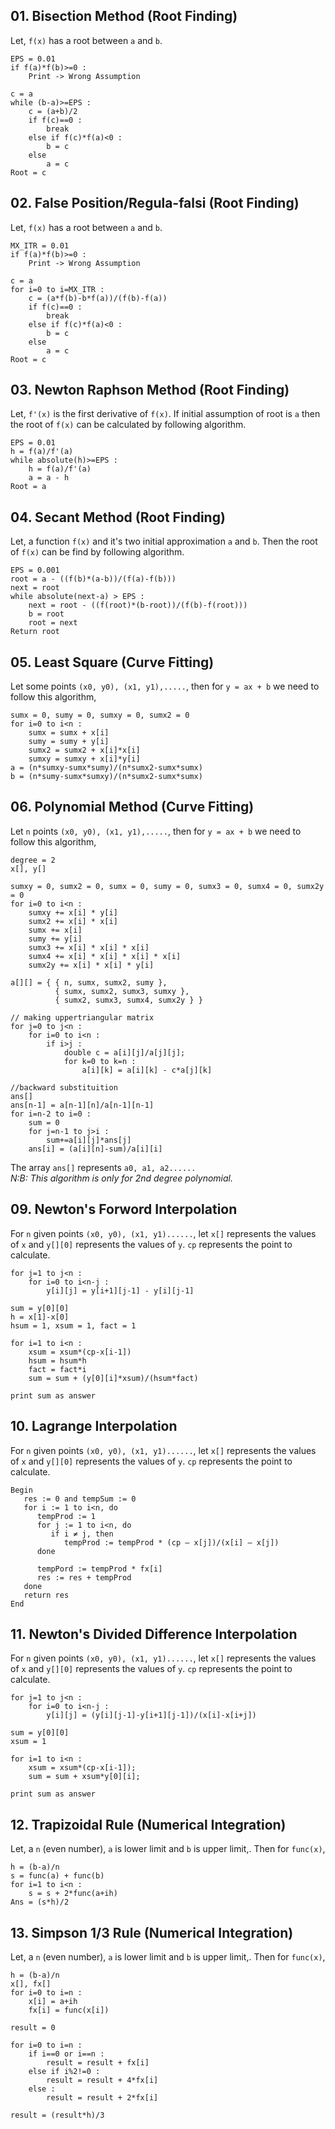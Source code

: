 ## 01. Bisection Method (Root Finding)
Let, `f(x)` has a root between `a` and `b`.
```
EPS = 0.01
if f(a)*f(b)>=0 :
    Print -> Wrong Assumption

c = a
while (b-a)>=EPS :
    c = (a+b)/2
    if f(c)==0 :
        break
    else if f(c)*f(a)<0 :
        b = c
    else
        a = c
Root = c
```

## 02. False Position/Regula-falsi (Root Finding)
Let, `f(x)` has a root between `a` and `b`.
```
MX_ITR = 0.01
if f(a)*f(b)>=0 :
    Print -> Wrong Assumption

c = a
for i=0 to i=MX_ITR :
    c = (a*f(b)-b*f(a))/(f(b)-f(a))
    if f(c)==0 :
        break
    else if f(c)*f(a)<0 :
        b = c
    else
        a = c
Root = c
```
## 03. Newton Raphson Method (Root Finding)
Let, `f'(x)` is the first derivative of `f(x)`. If initial assumption of root is `a` then the root of `f(x)` can be calculated by following algorithm.
```
EPS = 0.01
h = f(a)/f'(a)
while absolute(h)>=EPS :
    h = f(a)/f'(a)
    a = a - h
Root = a
```
## 04. Secant Method (Root Finding)
Let, a function `f(x)` and it's two initial approximation `a` and `b`. Then the root of `f(x)` can be find by following algorithm.
```
EPS = 0.001
root = a - ((f(b)*(a-b))/(f(a)-f(b)))
next = root
while absolute(next-a) > EPS :
    next = root - ((f(root)*(b-root))/(f(b)-f(root)))
    b = root
    root = next
Return root
```

## 05. Least Square (Curve Fitting)
Let some points `(x0, y0), (x1, y1),.....`, then for `y = ax + b` we need to follow this algorithm,
```
sumx = 0, sumy = 0, sumxy = 0, sumx2 = 0
for i=0 to i<n :
    sumx = sumx + x[i]
    sumy = sumy + y[i]
    sumx2 = sumx2 + x[i]*x[i]
    sumxy = sumxy + x[i]*y[i]
a = (n*sumxy-sumx*sumy)/(n*sumx2-sumx*sumx)
b = (n*sumy-sumx*sumxy)/(n*sumx2-sumx*sumx)
```

## 06. Polynomial Method (Curve Fitting)
Let `n` points `(x0, y0), (x1, y1),.....`, then for `y = ax + b` we need to follow this algorithm,
```
degree = 2
x[], y[]

sumxy = 0, sumx2 = 0, sumx = 0, sumy = 0, sumx3 = 0, sumx4 = 0, sumx2y = 0
for i=0 to i<n :
    sumxy += x[i] * y[i]
    sumx2 += x[i] * x[i]
    sumx += x[i]
    sumy += y[i]
    sumx3 += x[i] * x[i] * x[i]
    sumx4 += x[i] * x[i] * x[i] * x[i]
    sumx2y += x[i] * x[i] * y[i]

a[][] = { { n, sumx, sumx2, sumy },
          { sumx, sumx2, sumx3, sumxy },
          { sumx2, sumx3, sumx4, sumx2y } }

// making uppertriangular matrix
for j=0 to j<n :
    for i=0 to i<n :
        if i>j :
            double c = a[i][j]/a[j][j];
            for k=0 to k=n :
                a[i][k] = a[i][k] - c*a[j][k]

//backward substituition
ans[]
ans[n-1] = a[n-1][n]/a[n-1][n-1]
for i=n-2 to i=0 :
    sum = 0
    for j=n-1 to j>i :
        sum+=a[i][j]*ans[j]
    ans[i] = (a[i][n]-sum)/a[i][i]
```
The array `ans[]` represents `a0, a1, a2......`  
*N:B: This algorithm is only for 2nd degree polynomial.*

## 09. Newton's Forword Interpolation
For `n` given points `(x0, y0), (x1, y1)......`, let `x[]` represents the values of `x` and `y[][0]` represents the values of `y`. `cp` represents the point to calculate.
```
for j=1 to j<n :
    for i=0 to i<n-j :
        y[i][j] = y[i+1][j-1] - y[i][j-1]

sum = y[0][0]
h = x[1]-x[0]
hsum = 1, xsum = 1, fact = 1

for i=1 to i<n :
    xsum = xsum*(cp-x[i-1])
    hsum = hsum*h
    fact = fact*i
    sum = sum + (y[0][i]*xsum)/(hsum*fact)

print sum as answer
```

## 10. Lagrange Interpolation
For `n` given points `(x0, y0), (x1, y1)......`, let `x[]` represents the values of `x` and `y[][0]` represents the values of `y`. `cp` represents the point to calculate.
```
Begin
   res := 0 and tempSum := 0
   for i := 1 to i<n, do
      tempProd := 1
      for j := 1 to i<n, do
         if i ≠ j, then
            tempProd := tempProd * (cp – x[j])/(x[i] – x[j])
      done

      tempPord := tempProd * fx[i]
      res := res + tempProd
   done
   return res
End
```

## 11. Newton's Divided Difference Interpolation
For `n` given points `(x0, y0), (x1, y1)......`, let `x[]` represents the values of `x` and `y[][0]` represents the values of `y`. `cp` represents the point to calculate.
```
for j=1 to j<n :
    for i=0 to i<n-j :
        y[i][j] = (y[i][j-1]-y[i+1][j-1])/(x[i]-x[i+j])

sum = y[0][0]
xsum = 1

for i=1 to i<n :
    xsum = xsum*(cp-x[i-1]);
    sum = sum + xsum*y[0][i];

print sum as answer
```

## 12. Trapizoidal Rule (Numerical Integration)
Let, a `n` (even number), `a` is lower limit and `b` is upper limit,. Then for `func(x)`,
```
h = (b-a)/n
s = func(a) + func(b)
for i=1 to i<n :
    s = s + 2*func(a+ih)
Ans = (s*h)/2
```
  
## 13. Simpson 1/3 Rule (Numerical Integration)
Let, a `n` (even number), `a` is lower limit and `b` is upper limit,. Then for `func(x)`,
```
h = (b-a)/n
x[], fx[]
for i=0 to i=n :
    x[i] = a+ih
    fx[i] = func(x[i])

result = 0

for i=0 to i=n :
    if i==0 or i==n :
        result = result + fx[i]
    else if i%2!=0 :
        result = result + 4*fx[i]
    else :
        result = result + 2*fx[i]

result = (result*h)/3
```